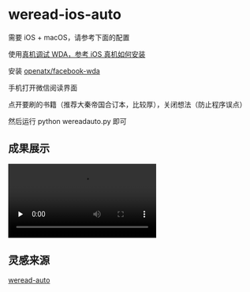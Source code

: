 # weread-ios-auto

需要 iOS + macOS，请参考下面的配置

使用[真机调试 WDA，参考 iOS 真机如何安装](https://testerhome.com/topics/7220)

安装 [openatx/facebook-wda](https://github.com/openatx/facebook-wda)

手机打开微信阅读界面

点开要刷的书籍（推荐大秦帝国合订本，比较厚），关闭想法（防止程序误点）

然后运行 python wereadauto.py 即可

## 成果展示
<video id="video" controls="" preload="none" >
      <source id="mp4" src="poster="http://media.w3.org/2010/05/sintel/poster.png"4" type="video/mp4">
      <p>Your user agent does not support the HTML5 Video element.</p>
    </video>

## 灵感来源
[weread-auto](https://github.com/tqcenglish/weread-auto)